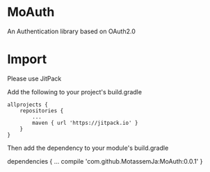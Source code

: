 # MoAuth
An Authentication library based on OAuth2.0

# Import
Please use JitPack

Add the following to your project's build.gradle

	allprojects {
		repositories {
			...
			maven { url 'https://jitpack.io' }
		}
	}

Then add the dependency to your module's build.gradle

  dependencies {
          ...
	        compile 'com.github.MotassemJa:MoAuth:0.0.1'
	}
